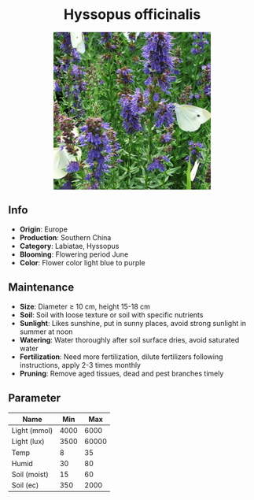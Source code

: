 <h1 align='center'>Hyssopus officinalis</h1>
<p align="center">
    <img 
        align='center'
        width='320'
        src="../images/hyssopus officinalis.png" 
        alt='Hyssopus officinalis' />
</p>

## Info

 - **Origin**: Europe
 - **Production**: Southern China
 - **Category**: Labiatae, Hyssopus
 - **Blooming**: Flowering period June
 - **Color**: Flower color light blue to purple

## Maintenance

 - **Size**: Diameter ≥ 10 cm, height 15-18 cm
 - **Soil**: Soil with loose texture or soil with specific nutrients
 - **Sunlight**: Likes sunshine, put in sunny places, avoid strong sunlight in summer at noon
 - **Watering**: Water thoroughly after soil surface dries, avoid saturated water
 - **Fertilization**: Need more fertilization, dilute fertilizers following instructions, apply 2-3 times monthly
 - **Pruning**: Remove aged tissues, dead and pest branches timely

## Parameter

| Name         | Min  | Max   |
|--------------|------|-------|
| Light (mmol) | 4000 | 6000  |
| Light (lux)  | 3500 | 60000 |
| Temp         | 8    | 35    |
| Humid        | 30   | 80    |
| Soil (moist) | 15   | 60    |
| Soil (ec)    | 350  | 2000  |